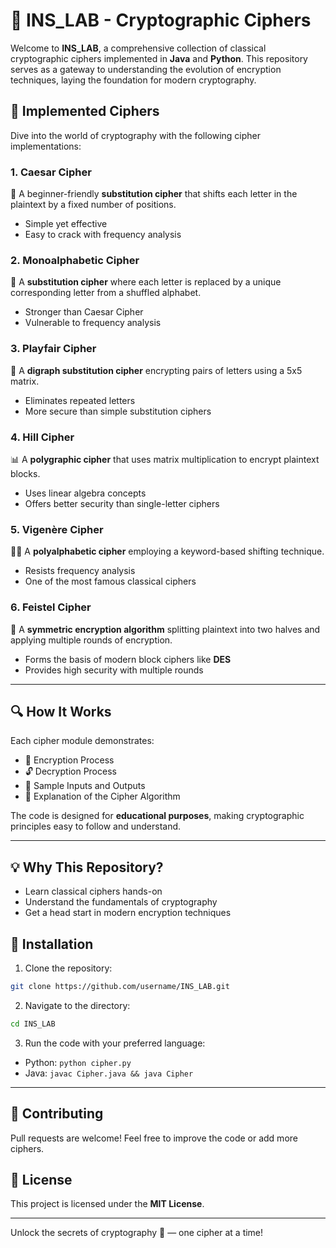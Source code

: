 # 🔐 INS_LAB - Cryptographic Ciphers

Welcome to **INS_LAB**, a comprehensive collection of classical cryptographic ciphers implemented in **Java** and **Python**. This repository serves as a gateway to understanding the evolution of encryption techniques, laying the foundation for modern cryptography.

## 🚀 Implemented Ciphers
Dive into the world of cryptography with the following cipher implementations:

### 1. Caesar Cipher
🔑 A beginner-friendly **substitution cipher** that shifts each letter in the plaintext by a fixed number of positions.
- Simple yet effective
- Easy to crack with frequency analysis

### 2. Monoalphabetic Cipher
🔄 A **substitution cipher** where each letter is replaced by a unique corresponding letter from a shuffled alphabet.
- Stronger than Caesar Cipher
- Vulnerable to frequency analysis

### 3. Playfair Cipher
🎲 A **digraph substitution cipher** encrypting pairs of letters using a 5x5 matrix.
- Eliminates repeated letters
- More secure than simple substitution ciphers

### 4. Hill Cipher
📊 A **polygraphic cipher** that uses matrix multiplication to encrypt plaintext blocks.
- Uses linear algebra concepts
- Offers better security than single-letter ciphers

### 5. Vigenère Cipher
🔑✨ A **polyalphabetic cipher** employing a keyword-based shifting technique.
- Resists frequency analysis
- One of the most famous classical ciphers

### 6. Feistel Cipher
🔐 A **symmetric encryption algorithm** splitting plaintext into two halves and applying multiple rounds of encryption.
- Forms the basis of modern block ciphers like **DES**
- Provides high security with multiple rounds

---

## 🔍 How It Works
Each cipher module demonstrates:
- 📌 Encryption Process
- 🔓 Decryption Process
- 📝 Sample Inputs and Outputs
- 📄 Explanation of the Cipher Algorithm

The code is designed for **educational purposes**, making cryptographic principles easy to follow and understand.

---

## 💡 Why This Repository?
- Learn classical ciphers hands-on
- Understand the fundamentals of cryptography
- Get a head start in modern encryption techniques

## 📌 Installation
1. Clone the repository:
```bash
git clone https://github.com/username/INS_LAB.git
```
2. Navigate to the directory:
```bash
cd INS_LAB
```
3. Run the code with your preferred language:
- Python: `python cipher.py`
- Java: `javac Cipher.java && java Cipher`

---

## 🤝 Contributing
Pull requests are welcome! Feel free to improve the code or add more ciphers.

## 📄 License
This project is licensed under the **MIT License**.

---

Unlock the secrets of cryptography 🔐 — one cipher at a time!
```

